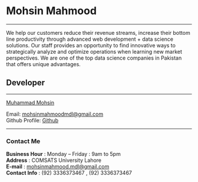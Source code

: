 # Mohsin Mahmood
***
We help our customers reduce their revenue streams, increase their bottom line productivity through advanced web development + data science solutions. Our staff provides an opportunity to find innovative ways to strategically analyze and optimize operations when learning new market perspectives. We are one of the top data science companies in Pakistan that offers unique advantages.


## Developer
***



<div class="LI-profile-badge"  data-version="v1" data-size="medium" data-locale="en_US" data-type="vertical" data-theme="light" data-vanity="mohsinmdl"><a class="LI-simple-link" href='https://pk.linkedin.com/in/mohsinmdl?trk=profile-badge'>Muhammad Mohsin</a></div>
<script type="text/javascript" src="https://platform.linkedin.com/badges/js/profile.js" async defer></script>

Email: mohsinmahmoodmdl@gmail.com<br>
Github Profile: [Github](https://github.com/mohsinmdl)
***


### Contact Me
 **Business Hour** : Monday – Friday : 9am to 5pm<br>
 **Address** : COMSATS University Lahore<br>
 **E-mail** : mohsinmahmood.mdl@gmail.com<br>
 **Contact Info** : (92) 3336373467  ,  (92) 3336373467<br>
